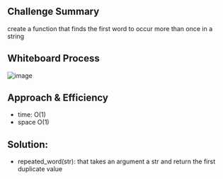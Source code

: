 ## Challenge Summary
 create a function that finds the first word to occur more than once in a string

 ## Whiteboard Process

![image](../assets/ll-zip.png)

## Approach & Efficiency

- time: O(1)
- space O(1)

## Solution:
- repeated_word(str): that takes an argument a str and return the first duplicate value